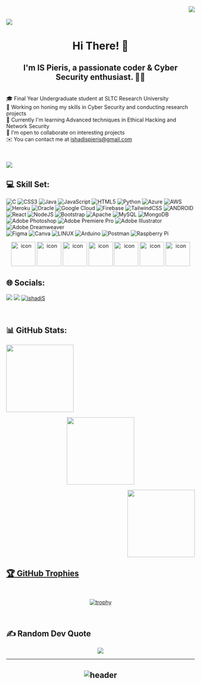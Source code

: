 <h2 align="right"><a href="https://visitcount.itsvg.in">
<img src="https://visitcount.itsvg.in/api?id=ishadiS&label=Profile%20Views&color=0&icon=5&pretty=true" />
</a></h2>

<a href="https://github.com/404"><img src="https://user-images.githubusercontent.com/73097560/115834477-dbab4500-a447-11eb-908a-139a6edaec5c.gif"></a>


<h1 align="center">Hi There! 👋</h1>
<h2 align="center">I'm IS Pieris, a passionate coder & Cyber Security enthusiast. 👩‍💻</h2>     
<br>🎓 Final Year Undergraduate student at SLTC Research University
<br>🔭 Working on honing my skills in Cyber Security and conducting research projects
<br>🧠 Currently I'm learning Advanced techniques in Ethical Hacking and Network Security
<br>🤝 I'm open to collaborate on interesting projects
<br>✉️ You can contact me at <a href="ishadispieris@gmail.com">ishadispieris@gmail.com</a>
<br>
<br>

<a href="https://github.com/404"><img src="https://user-images.githubusercontent.com/73097560/115834477-dbab4500-a447-11eb-908a-139a6edaec5c.gif"></a>
<br/>
 ---
 
## 💻 Skill Set:

![C](https://img.shields.io/badge/c-%2300599C.svg?style=for-the-badge&logo=c&logoColor=white) 
![CSS3](https://img.shields.io/badge/css3-%231572B6.svg?style=for-the-badge&logo=css3&logoColor=white) 
![Java](https://img.shields.io/badge/java-%23ED8B00.svg?style=for-the-badge&logo=java&logoColor=white) 
![JavaScript](https://img.shields.io/badge/javascript-%23323330.svg?style=for-the-badge&logo=javascript&logoColor=%23F7DF1E)
![HTML5](https://img.shields.io/badge/html5-%23E34F26.svg?style=for-the-badge&logo=html5&logoColor=white) 
![Python](https://img.shields.io/badge/python-3670A0?style=for-the-badge&logo=python&logoColor=ffdd54) 
![Azure](https://img.shields.io/badge/azure-%230072C6.svg?style=for-the-badge&logo=azure-devops&logoColor=white) 
![AWS](https://img.shields.io/badge/AWS-%23FF9900.svg?style=for-the-badge&logo=amazon-aws&logoColor=white) 
![Heroku](https://img.shields.io/badge/heroku-%23430098.svg?style=for-the-badge&logo=heroku&logoColor=white) 
![Oracle](https://img.shields.io/badge/Oracle-F80000?style=for-the-badge&logo=oracle&logoColor=white) 
![Google Cloud](https://img.shields.io/badge/Google%20Cloud-%234285F4.svg?style=for-the-badge&logo=google-cloud&logoColor=white) 
![Firebase](https://img.shields.io/badge/firebase-%23039BE5.svg?style=for-the-badge&logo=firebase) 
![TailwindCSS](https://img.shields.io/badge/tailwindcss-%2338B2AC.svg?style=for-the-badge&logo=tailwind-css&logoColor=white) 
![ANDROID](https://img.shields.io/badge/android-%2320232a.svg?style=for-the-badge&logo=android&logoColor=%a4c639) 
![React](https://img.shields.io/badge/react-%2320232a.svg?style=for-the-badge&logo=react&logoColor=%2361DAFB) 
![NodeJS](https://img.shields.io/badge/node.js-6DA55F?style=for-the-badge&logo=node.js&logoColor=white) 
![Bootstrap](https://img.shields.io/badge/bootstrap-%23563D7C.svg?style=for-the-badge&logo=bootstrap&logoColor=white) 
![Apache](https://img.shields.io/badge/apache-%23D42029.svg?style=for-the-badge&logo=apache&logoColor=white) 
![MySQL](https://img.shields.io/badge/mysql-%2300f.svg?style=for-the-badge&logo=mysql&logoColor=white) 
![MongoDB](https://img.shields.io/badge/MongoDB-%234ea94b.svg?style=for-the-badge&logo=mongodb&logoColor=white) 
![Adobe Photoshop](https://img.shields.io/badge/adobephotoshop-%2331A8FF.svg?style=for-the-badge&logo=adobephotoshop&logoColor=white) 
![Adobe Premiere Pro](https://img.shields.io/badge/Adobe%20Premiere%20Pro-9999FF.svg?style=for-the-badge&logo=Adobe%20Premiere%20Pro&logoColor=white) 
![Adobe Illustrator](https://img.shields.io/badge/adobeillustrator-%23FF9A00.svg?style=for-the-badge&logo=adobeillustrator&logoColor=white) 
![Adobe Dreamweaver](https://img.shields.io/badge/Adobe%20Dreamweaver-FF61F6.svg?style=for-the-badge&logo=Adobe%20Dreamweaver&logoColor=white) 	
![Figma](https://img.shields.io/badge/figma-%23F24E1E.svg?style=for-the-badge&logo=figma&logoColor=white) 
![Canva](https://img.shields.io/badge/Canva-%2300C4CC.svg?style=for-the-badge&logo=Canva&logoColor=white) 
![LINUX](https://img.shields.io/badge/Linux-FCC624?style=for-the-badge&logo=linux&logoColor=black) 
![Arduino](https://img.shields.io/badge/-Arduino-00979D?style=for-the-badge&logo=Arduino&logoColor=white) 
![Postman](https://img.shields.io/badge/Postman-FF6C37?style=for-the-badge&logo=postman&logoColor=white) 
![Raspberry Pi](https://img.shields.io/badge/-RaspberryPi-C51A4A?style=for-the-badge&logo=Raspberry-Pi)

<div align="center">
<img src="https://techstack-generator.vercel.app/js-icon.svg" alt="icon" width="65" height="65" />
<img src="https://techstack-generator.vercel.app/cpp-icon.svg" alt="icon" width="65" height="65" />
<img src="https://techstack-generator.vercel.app/react-icon.svg" alt="icon" width="65" height="65" />
<img src="https://techstack-generator.vercel.app/python-icon.svg" alt="icon" width="65" height="65" />
<img src="https://techstack-generator.vercel.app/github-icon.svg" alt="icon" width="65" height="65" />
<img src="https://techstack-generator.vercel.app/mysql-icon.svg" alt="icon" width="65" height="65" />
<img src="https://techstack-generator.vercel.app/java-icon.svg" alt="icon" width="65" height="65" />
</div>


## 🌐 Socials:
<a href="(https://facebook.com/ishadis.pieris.5)"><img src="https://img.shields.io/badge/Facebook-1877F2?style=for-the-badge&logo=facebook&logoColor=white"></a>
<a href="https://www.linkedin.com/in/ishadi-s-pieris-a464bb1a4"><img src="https://img.shields.io/badge/linkedin-%230077B5.svg?&style=for-the-badge&logo=linkedin&logoColor=white"></a>
<a href="ishadispieris@gmail.com"><img alt="ishadiS" src="https://img.shields.io/badge/GMail-white?style=for-the-badge&logo=gmail"></a>
<br><br><br>

## 📊 GitHub Stats:

<p align="left">
<a href="https://github.com/ishadis"> <img height="180em" src="https://github-readme-stats.vercel.app/api?username=ishadiS&theme=tokyonight&hide_border=false&include_all_commits=true&count_private=true"/></p>
<p align="center">
<img height="180em" src="https://github-readme-streak-stats.herokuapp.com/?user=ishadiS&theme=tokyonight&hide_border=false"/> </p>

<p align="right">
<img height="180em" src="https://github-readme-stats.vercel.app/api/top-langs/?username=ishadiS&theme=tokyonight&hide_border=false&include_all_commits=true&count_private=true&layout=compac0t"/> </p>


## 🏆 GitHub Trophies

<div  align="center">
<br>
 
[![trophy](https://github-profile-trophy.vercel.app/?username=ishadiS&theme=tokyonight&nocolumn=4&margin-w=15&margin-h=15)](https://github.com/ryo-ma/github-profile-trophy)
</div>
<br>
  
## ✍️ Random Dev Quote

<div align="center">

![](https://quotes-github-readme.vercel.app/api?type=horizontal&theme=radical)

</div>

  ---
 <h2 align="center">
  
![header](https://capsule-render.vercel.app/api?type=Waving&color=timeGradient&height=60&section=header&text=&&%E2%80%99%20&&&fontSize=90)
</h2>
<br>

<!-- Proudly created with GPRM ( https://gprm.itsvg.in ) -->
